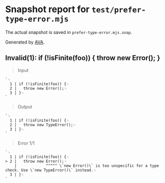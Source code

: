 # Snapshot report for `test/prefer-type-error.mjs`

The actual snapshot is saved in `prefer-type-error.mjs.snap`.

Generated by [AVA](https://avajs.dev).

## Invalid(1): if (!isFinite(foo)) { throw new Error(); }

> Input

    `␊
      1 | if (!isFinite(foo)) {␊
      2 | 	throw new Error();␊
      3 | }␊
    `

> Output

    `␊
      1 | if (!isFinite(foo)) {␊
      2 | 	throw new TypeError();␊
      3 | }␊
    `

> Error 1/1

    `␊
      1 | if (!isFinite(foo)) {␊
    > 2 | 	throw new Error();␊
        | 	          ^^^^^ \`new Error()\` is too unspecific for a type check. Use \`new TypeError()\` instead.␊
      3 | }␊
    `
